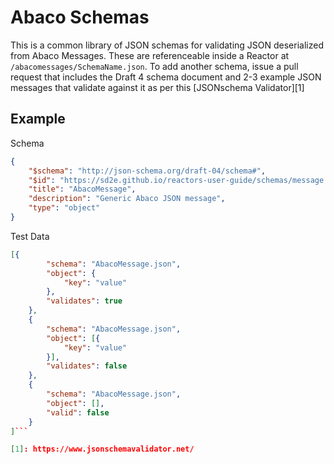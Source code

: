 # Abaco Schemas

This is a common library of JSON schemas for validating JSON deserialized
from Abaco Messages. These are referenceable inside a Reactor at
`/abacomessages/SchemaName.json`. To add another schema, issue a pull
request that includes the Draft 4 schema document and 2-3 example JSON
messages that validate against it as per this [JSONschema Validator][1]

## Example

Schema

```json
{
    "$schema": "http://json-schema.org/draft-04/schema#",
    "$id": "https://sd2e.github.io/reactors-user-guide/schemas/message.json",
    "title": "AbacoMessage",
    "description": "Generic Abaco JSON message",
    "type": "object"
}
```

Test Data

```json
[{
        "schema": "AbacoMessage.json",
        "object": {
            "key": "value"
        },
        "validates": true
    },
    {
        "schema": "AbacoMessage.json",
        "object": [{
            "key": "value"
        }],
        "validates": false
    },
    {
        "schema": "AbacoMessage.json",
        "object": [],
        "valid": false
    }
]```

[1]: https://www.jsonschemavalidator.net/
